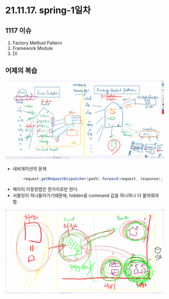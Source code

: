 # 21.11.17. spring-1일차

## 1117 이슈

1. Factory Method Pattern
2. Framework Module
3. DI

## 어제의 복습

![](./image/1117-01.png)

* 네비게이션의 문제

```java
		request.getRequestDispatcher(path).forward(request, response);
```

* 페이지 이동방법은 한가지로만 한다.
* 서블릿이 하나돌아가기때문에, hidden을 command 값을 하나하나 다 붙여줘야함.

![](./image/1117-02.png)

